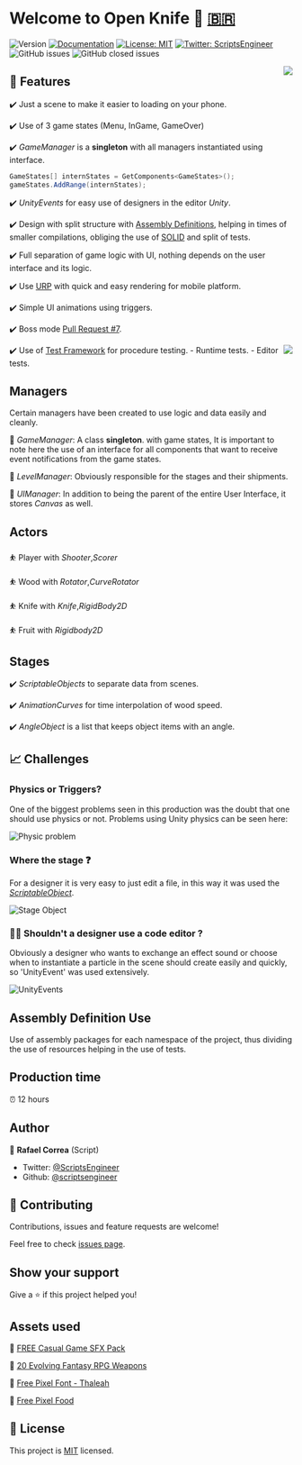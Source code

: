 # Welcome to Open Knife 👋 [🇧🇷](https://github.com/ScriptsEngineer/OpenKnife/wiki/README_PT_BR)
![Version](https://img.shields.io/badge/version-0.2.5-blue.svg?cacheSeconds=2592000&style=flat-square)
[![Documentation](https://img.shields.io/badge/Documentation-yes-brightgreen.svg?&style=flat-square)](todo-doc)
[![License: MIT](https://img.shields.io/badge/License-MIT-yellow.svg?&style=flat-square)](MIT)
[![Twitter: ScriptsEngineer](https://img.shields.io/twitter/follow/ScriptsEngineer.svg?style=flat-square)](https://twitter.com/ScriptsEngineer)
![GitHub issues](https://img.shields.io/github/issues/scriptsengineer/openknife?style=flat-square)
![GitHub closed issues](https://img.shields.io/github/issues-closed-raw/scriptsengineer/openknife)

<img align="right" src="https://github.com/ScriptsEngineer/OpenKnife/blob/main/Docs/Images/dioJMhfV3E.gif">

## 🔨 Features

✔️ Just a scene to make it easier to loading on your phone.

✔️ Use of 3 game states (Menu, InGame, GameOver)

✔️ _GameManager_ is a **singleton** with all managers instantiated using interface.
```csharp
GameStates[] internStates = GetComponents<GameStates>();
gameStates.AddRange(internStates);

```
✔️ _UnityEvents_ for easy use of designers in the editor *Unity*.

✔️ Design with split structure with [Assembly Definitions](https://docs.unity3d.com/Manual/ScriptCompilationAssemblyDefinitionFiles.html), helping in times of smaller compilations, obliging the use of [SOLID](https://en.wikipedia.org/wiki/SOLID_(object-oriented_design)) and split of tests.

✔️ Full separation of game logic with UI, nothing depends on the user interface and its logic.

✔️ Use [URP](https://github.com/Unity-Technologies/Graphics/tree/7.x.x/release/com.unity.render-pipelines.universal) with quick and easy rendering for mobile platform.

✔️ Simple UI animations using triggers.

✔️ Boss mode [Pull Request #7](https://github.com/ScriptsEngineer/OpenKnife/pull/7).

<img align="right" src="https://github.com/ScriptsEngineer/OpenKnife/blob/main/Docs/Images/Tests.png">

✔️ Use of [Test Framework](https://docs.unity3d.com/Packages/com.unity.test-framework@1.1/manual/index.html) for procedure testing.
    - Runtime tests.
    - Editor tests.




## Managers
Certain managers have been created to use logic and data easily and cleanly.

🚨 _GameManager_: A class **singleton**. with game states, It is important to note here the use of an interface for all components that want to receive event notifications from the game states.

🚨 _LevelManager_: Obviously responsible for the stages and their shipments.

🚨 _UIManager_: In addition to being the parent of the entire User Interface, it stores _Canvas_ as well.


## Actors

⛹️ Player with _Shooter_,_Scorer_

⛹️ Wood with _Rotator_,_CurveRotator_

⛹️ Knife with _Knife_,_RigidBody2D_

⛹️ Fruit with _Rigidbody2D_

## Stages

✔️ _ScriptableObjects_ to separate data from scenes.

✔️ _AnimationCurves_ for time interpolation of wood speed.

✔️ _AngleObject_ is a list that keeps object items with an angle.


## 📈 Challenges

### Physics or Triggers?
One of the biggest problems seen in this production was the doubt that one should use physics or not. Problems using Unity physics can be seen here:

![Physic problem](https://github.com/ScriptsEngineer/OpenKnife/blob/main/Docs/Images/GxxPtxn8Cu.gif)


### Where the stage ❓

For a designer it is very easy to just edit a file, in this way it was used the
[_ScriptableObject_](https://docs.unity3d.com/Manual/class-ScriptableObject.html).

![Stage Object](https://github.com/ScriptsEngineer/OpenKnife/blob/main/Docs/Images/Code_rDrUJHE2CC.png)

### 👨‍💻 Shouldn't a designer use a code editor ?

Obviously a designer who wants to exchange an effect sound or choose when to instantiate a particle in the scene should create easily and quickly, so 'UnityEvent' was used extensively.

![UnityEvents](https://github.com/ScriptsEngineer/OpenKnife/blob/main/Docs/Images/Unity_tZZV1mtPlL.png)

## Assembly Definition Use

Use of assembly packages for each namespace of the project, thus dividing the use of resources helping in the use of tests.

## Production time
⏰ 12 hours

## Author

👤 **Rafael Correa**
(Script)
* Twitter: [@ScriptsEngineer](https://twitter.com/ScriptsEngineer)
* Github: [@scriptsengineer](https://github.com/scriptsengineer)

## 🤝 Contributing

Contributions, issues and feature requests are welcome!

Feel free to check [issues page](https://github.com/ExpressoBits/EBConsole/issues).

## Show your support

Give a ⭐️ if this project helped you!

## Assets used

🎨 [FREE Casual Game SFX Pack](https://assetstore.unity.com/packages/audio/sound-fx/free-casual-game-sfx-pack-54116)

🎨 [20 Evolving Fantasy RPG Weapons](https://assetstore.unity.com/packages/2d/textures-materials/20-evolving-fantasy-rpg-weapons-61204)

🎨 [Free Pixel Font - Thaleah](https://assetstore.unity.com/packages/2d/fonts/free-pixel-font-thaleah-140059)

🎨 [Free Pixel Food](https://assetstore.unity.com/packages/2d/environments/free-pixel-food-113523)


## 📝 License

This project is [MIT](MIT) licensed.

